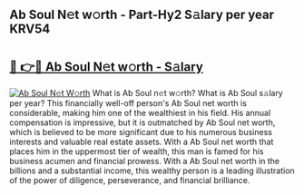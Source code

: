 ## Ab Soul N𝚎t w𝚘rth - Part-Hy2 S𝚊lary per year KRV54

# <h2><a href="http://gc02kf.nevu.top/?p=Ab+Soul">🔗 👉🔴 Ab Soul N𝚎t w𝚘rth - S𝚊lary</a></h2>

[![Ab Soul N𝚎t W𝚘rth](https://i.imgur.com/Oavwk0R.jpeg)](http://gc02kf.nevu.top/?p=Ab+Soul)
What is Ab Soul n𝚎t w𝚘rth? What is Ab Soul s𝚊lary per year?
This financially well-off person's Ab Soul net worth is considerable, making him one of the wealthiest in his field. His annual compensation is impressive, but it is outmatched by Ab Soul net worth, which is believed to be more significant due to his numerous business interests and valuable real estate assets. With a Ab Soul net worth that places him in the uppermost tier of wealth, this man is famed for his business acumen and financial prowess. With a Ab Soul net worth in the billions and a substantial income, this wealthy person is a leading illustration of the power of diligence, perseverance, and financial brilliance.
